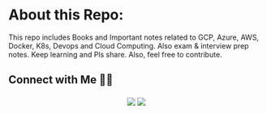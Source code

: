 # About this Repo:
<p>This repo includes Books and Important notes related to GCP, Azure, AWS, Docker, K8s, Devops and Cloud Computing. Also exam & interview prep notes.
Keep learning and Pls share. Also, feel free to contribute.</p>

## Connect with Me 🤝🏻 &nbsp;

<h3 align="center">
<a href="https://linkedin.com/in/ahmedtariq01"><img src="https://img.shields.io/badge/-Ahmed%20Tariq-0077B5?style=flat&logo=Linkedin&logoColor=white"/></a>
<a href="https://twitter.com/imahmedt" target="_blank"><img src="https://img.shields.io/badge/-@imahmedt-1877F2?style=flat&logo=twitter&logoColor=white"/></a>

